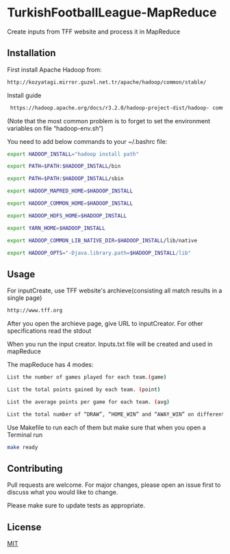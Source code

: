 # TurkishFootballLeague-MapReduce
Create inputs from TFF website and process it in MapReduce

## Installation
First install Apache Hadoop from:
```bash
http://kozyatagi.mirror.guzel.net.tr/apache/hadoop/common/stable/
```
Install guide 
```bash
 https://hadoop.apache.org/docs/r3.2.0/hadoop-project-dist/hadoop- common/SingleCluster.html#Installing_Software 
```
(Note that the most common problem is to forget to set the environment variables on file “hadoop-env.sh“)

You need to add below commands to your ~/.bashrc file:
```bash
export HADOOP_INSTALL="hadoop install path"

export PATH=$PATH:$HADOOP_INSTALL/bin

export PATH=$PATH:$HADOOP_INSTALL/sbin

export HADOOP_MAPRED_HOME=$HADOOP_INSTALL

export HADOOP_COMMON_HOME=$HADOOP_INSTALL

export HADOOP_HDFS_HOME=$HADOOP_INSTALL

export YARN_HOME=$HADOOP_INSTALL

export HADOOP_COMMON_LIB_NATIVE_DIR=$HADOOP_INSTALL/lib/native

export HADOOP_OPTS="-Djava.library.path=$HADOOP_INSTALL/lib"
```

## Usage
For inputCreate, use TFF website's archieve(consisting all match results in a single page)
```bash
http://www.tff.org
```
After you open the archieve page, give URL to inputCreator.
For other specifications read the stdout

When you run the input creator. Inputs.txt file will be created and used in mapReduce

The mapReduce has 4 modes:
```bash
List the number of games played for each team.(game)
```
```bash
List the total points gained by each team. (point)
```
```bash
List the average points per game for each team. (avg)
```
```bash
List the total number of “DRAW”, “HOME_WIN” and “AWAY_WIN” on different files. (stat)
```
Use Makefile to run each of them but make sure that when you open a Terminal run 
```bash 
make ready
```

## Contributing
Pull requests are welcome. For major changes, please open an issue first to discuss what you would like to change.

Please make sure to update tests as appropriate.

## License
[MIT](https://choosealicense.com/licenses/mit/)
